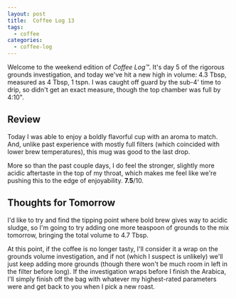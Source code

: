 ```yaml
---
layout: post
title:  Coffee Log 13
tags:
  - coffee
categories:
  - coffee-log
---
```


Welcome to the weekend edition of *Coffee Log&trade;*. It's day 5 of the
rigorous grounds investigation, and today we've hit a new high in volume: 4.3
Tbsp, measured as 4 Tbsp, 1 tspn. I was caught off guard by the sub-4' time to
drip, so didn't get an exact measure, though the top chamber was full by 4:10".

<!-- MORE -->

## Review

Today I was able to enjoy a boldly flavorful cup with an aroma to match. And,
unlike past experience with mostly full filters (which coincided with lower
brew temperatures), this mug was good to the last drop.

More so than the past couple days, I do feel the stronger, slightly more acidic
aftertaste in the top of my throat, which makes me feel like we're pushing this
to the edge of enjoyability. **7.5**/10.

## Thoughts for Tomorrow

I'd like to try and find the tipping point where bold brew gives way to acidic
sludge, so I'm going to try adding one more teaspoon of grounds to the mix
tomorrow, bringing the total volume to 4.7 Tbsp.

At this point, if the coffee is no longer tasty, I'll consider it a wrap on the
grounds volume investigation, and if not (which I suspect is unlikely) we'll
just keep adding more grounds (though there won't be much room in left in the
filter before long). If the investigation wraps before I finish the Arabica,
I'll simply finish off the bag with whatever my highest-rated parameters were
and get back to you when I pick a new roast.
